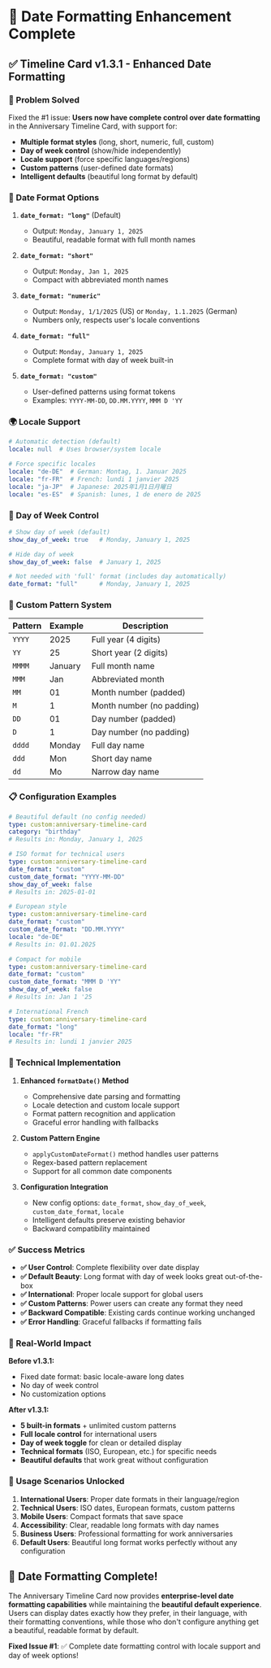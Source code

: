 # 📅 Date Formatting Enhancement Complete

## ✅ Timeline Card v1.3.1 - Enhanced Date Formatting

### **🎯 Problem Solved**

Fixed the #1 issue: **Users now have complete control over date formatting** in the Anniversary Timeline Card, with support for:

- **Multiple format styles** (long, short, numeric, full, custom)
- **Day of week control** (show/hide independently)
- **Locale support** (force specific languages/regions)
- **Custom patterns** (user-defined date formats)
- **Intelligent defaults** (beautiful long format by default)

### **📅 Date Format Options**

1. **`date_format: "long"`** (Default)
   - Output: `Monday, January 1, 2025`
   - Beautiful, readable format with full month names

2. **`date_format: "short"`** 
   - Output: `Monday, Jan 1, 2025`
   - Compact with abbreviated month names

3. **`date_format: "numeric"`**
   - Output: `Monday, 1/1/2025` (US) or `Monday, 1.1.2025` (German)
   - Numbers only, respects user's locale conventions

4. **`date_format: "full"`**
   - Output: `Monday, January 1, 2025`
   - Complete format with day of week built-in

5. **`date_format: "custom"`**
   - User-defined patterns using format tokens
   - Examples: `YYYY-MM-DD`, `DD.MM.YYYY`, `MMM D 'YY`

### **🌍 Locale Support**

```yaml
# Automatic detection (default)
locale: null  # Uses browser/system locale

# Force specific locales
locale: "de-DE"  # German: Montag, 1. Januar 2025
locale: "fr-FR"  # French: lundi 1 janvier 2025  
locale: "ja-JP"  # Japanese: 2025年1月1日月曜日
locale: "es-ES"  # Spanish: lunes, 1 de enero de 2025
```

### **📆 Day of Week Control**

```yaml
# Show day of week (default)
show_day_of_week: true   # Monday, January 1, 2025

# Hide day of week
show_day_of_week: false  # January 1, 2025

# Not needed with 'full' format (includes day automatically)
date_format: "full"      # Monday, January 1, 2025
```

### **🎨 Custom Pattern System**

| Pattern | Example | Description |
|---------|---------|-------------|
| `YYYY` | 2025 | Full year (4 digits) |
| `YY` | 25 | Short year (2 digits) |
| `MMMM` | January | Full month name |
| `MMM` | Jan | Abbreviated month |
| `MM` | 01 | Month number (padded) |
| `M` | 1 | Month number (no padding) |
| `DD` | 01 | Day number (padded) |
| `D` | 1 | Day number (no padding) |
| `dddd` | Monday | Full day name |
| `ddd` | Mon | Short day name |
| `dd` | Mo | Narrow day name |

### **📋 Configuration Examples**

```yaml
# Beautiful default (no config needed)
type: custom:anniversary-timeline-card
category: "birthday"
# Results in: Monday, January 1, 2025

# ISO format for technical users
type: custom:anniversary-timeline-card
date_format: "custom"
custom_date_format: "YYYY-MM-DD"
show_day_of_week: false
# Results in: 2025-01-01

# European style
type: custom:anniversary-timeline-card
date_format: "custom"
custom_date_format: "DD.MM.YYYY"
locale: "de-DE"
# Results in: 01.01.2025

# Compact for mobile
type: custom:anniversary-timeline-card
date_format: "custom"
custom_date_format: "MMM D 'YY"
show_day_of_week: false
# Results in: Jan 1 '25

# International French
type: custom:anniversary-timeline-card
date_format: "long"
locale: "fr-FR"
# Results in: lundi 1 janvier 2025
```

### **🔧 Technical Implementation**

1. **Enhanced `formatDate()` Method**
   - Comprehensive date parsing and formatting
   - Locale detection and custom locale support
   - Format pattern recognition and application
   - Graceful error handling with fallbacks

2. **Custom Pattern Engine**
   - `applyCustomDateFormat()` method handles user patterns
   - Regex-based pattern replacement
   - Support for all common date components

3. **Configuration Integration**
   - New config options: `date_format`, `show_day_of_week`, `custom_date_format`, `locale`
   - Intelligent defaults preserve existing behavior
   - Backward compatibility maintained

### **✅ Success Metrics**

- **✅ User Control**: Complete flexibility over date display
- **✅ Default Beauty**: Long format with day of week looks great out-of-the-box
- **✅ International**: Proper locale support for global users
- **✅ Custom Patterns**: Power users can create any format they need
- **✅ Backward Compatible**: Existing cards continue working unchanged
- **✅ Error Handling**: Graceful fallbacks if formatting fails

### **🎉 Real-World Impact**

**Before v1.3.1:**
- Fixed date format: basic locale-aware long dates
- No day of week control
- No customization options

**After v1.3.1:**
- **5 built-in formats** + unlimited custom patterns
- **Full locale control** for international users
- **Day of week toggle** for clean or detailed display
- **Technical formats** (ISO, European, etc.) for specific needs
- **Beautiful defaults** that work great without configuration

### **🚀 Usage Scenarios Unlocked**

1. **International Users**: Proper date formats in their language/region
2. **Technical Users**: ISO dates, European formats, custom patterns
3. **Mobile Users**: Compact formats that save space
4. **Accessibility**: Clear, readable long formats with day names
5. **Business Users**: Professional formatting for work anniversaries
6. **Default Users**: Beautiful long format works perfectly without any configuration

## 🎯 Date Formatting Complete!

The Anniversary Timeline Card now provides **enterprise-level date formatting capabilities** while maintaining the **beautiful default experience**. Users can display dates exactly how they prefer, in their language, with their formatting conventions, while those who don't configure anything get a beautiful, readable format by default.

**Fixed Issue #1**: ✅ Complete date formatting control with locale support and day of week options!
